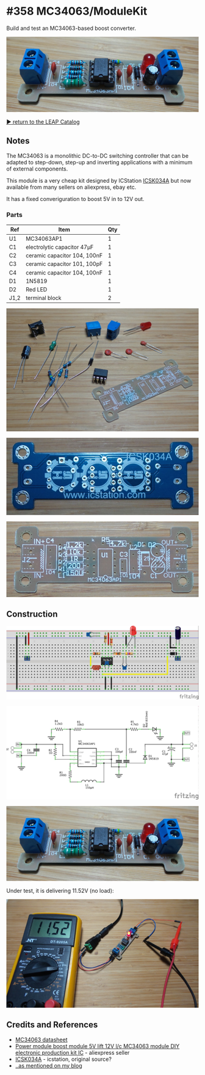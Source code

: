 # #358 MC34063/ModuleKit

Build and test an MC34063-based boost converter.

![Build](./assets/ModuleKit_build.jpg?raw=true)

[:arrow_forward: return to the LEAP Catalog](https://leap.tardate.com)

## Notes

The MC34063 is a monolithic DC-to-DC switching controller that can be adapted to step-down, step-up and inverting applications with a minimum of external components.

This module is a very cheap kit designed by ICStation [ICSK034A](http://www.icstation.com/icstation-step-module-boost-converter-power-supply-module-p-4151.html)
but now available from many sellers on aliexpress, ebay etc.

It has a fixed converiguration to boost 5V in to 12V out.

### Parts

| Ref  | Item                         | Qty |
|------|------------------------------|-----|
| U1   | MC34063AP1                   |   1 |
| C1   | electrolytic capacitor 47µF  |   1 |
| C2   | ceramic capacitor 104, 100nF |   1 |
| C3   | ceramic capacitor 101, 100pF |   1 |
| C4   | ceramic capacitor 104, 100nF |   1 |
| D1   | 1N5819                       |   1 |
| D2   | Red LED                      |   1 |
| J1,2 | terminal block               |   2 |

![kit_parts](./assets/kit_parts.jpg?raw=true)

![pcb_front](./assets/pcb_front.jpg?raw=true)

![pcb_rear](./assets/pcb_rear.jpg?raw=true)


## Construction

![Breadboard](./assets/ModuleKit_bb.jpg?raw=true)

![Schematic](./assets/ModuleKit_schematic.jpg?raw=true)

![Build](./assets/ModuleKit_build.jpg?raw=true)

Under test, it is delivering 11.52V (no load):

![ModuleKit_test](./assets/ModuleKit_test.jpg?raw=true)

## Credits and References
* [MC34063 datasheet](http://www.futurlec.com/Motorola/MC34063.shtml)
* [Power module boost module 5V lift 12V l/c MC34063 module DIY electronic production kit IC](https://www.aliexpress.com/item/Power-module-boost-module-5V-lift-12V-l-c-MC34063-module-DIY-electronic-production-kit-IC/32830584255.html) - aliexpress seller
* [ICSK034A](http://www.icstation.com/icstation-step-module-boost-converter-power-supply-module-p-4151.html) - icstation, original source?
* [..as mentioned on my blog](https://blog.tardate.com/2017/12/leap358-mc34063-boost-converter-kit.html)
